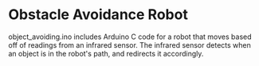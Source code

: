 # Obstacle Avoidance Robot
object_avoiding.ino includes Arduino C code for a robot that moves based off of readings from an infrared sensor. The infrared sensor detects when an object is in the robot's path, and redirects it accordingly.
